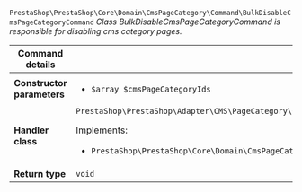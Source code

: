 `PrestaShop\PrestaShop\Core\Domain\CmsPageCategory\Command\BulkDisableCmsPageCategoryCommand`
_Class BulkDisableCmsPageCategoryCommand is responsible for disabling cms category pages._

| Command details            |    |
| -------------------------- | -- |
| **Constructor parameters** | <ul> <li>`$array $cmsPageCategoryIds`</li> </ul> |
| **Handler class**          | `PrestaShop\PrestaShop\Adapter\CMS\PageCategory\CommandHandler\BulkDisableCmsPageCategoryHandler`  <p> Implements: </p> <ul>  <li>`PrestaShop\PrestaShop\Core\Domain\CmsPageCategory\CommandHandler\BulkDisableCmsPageCategoryHandlerInterface`</li>  |
| **Return type** |  `void`  |

